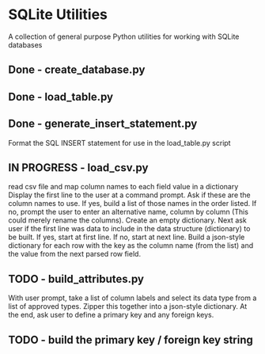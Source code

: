 # SQLite Utilities

A collection of general purpose Python utilities for working with SQLite databases

## Done - create_database.py
## Done - load_table.py
## Done - generate_insert_statement.py
Format the SQL INSERT statement for use in the load_table.py script
## IN PROGRESS - load_csv.py
read csv file and map column names to each field value in a dictionary
Display the first line to the user at a command prompt.  Ask if these are the column names to use.
If yes, build a list of those names in the order listed.  If no, prompt the user to enter an alternative name, column by column (This could merely rename the columns).
Create an empty dictionary.
Next ask user if the first line was data to include in the data structure (dictionary) to be built.  If yes, start at first line.  If no, start at next line.  Build a json-style dictionary for each row with the key as the column name (from the list) and the value from the next parsed row field.
## TODO - build_attributes.py
With user prompt, take a list of column labels and select its data type from a list of approved types.  Zipper this together into a json-style dictionary.  At the end, ask user to define a primary key and any foreign keys.
## TODO - build the primary key / foreign key string
